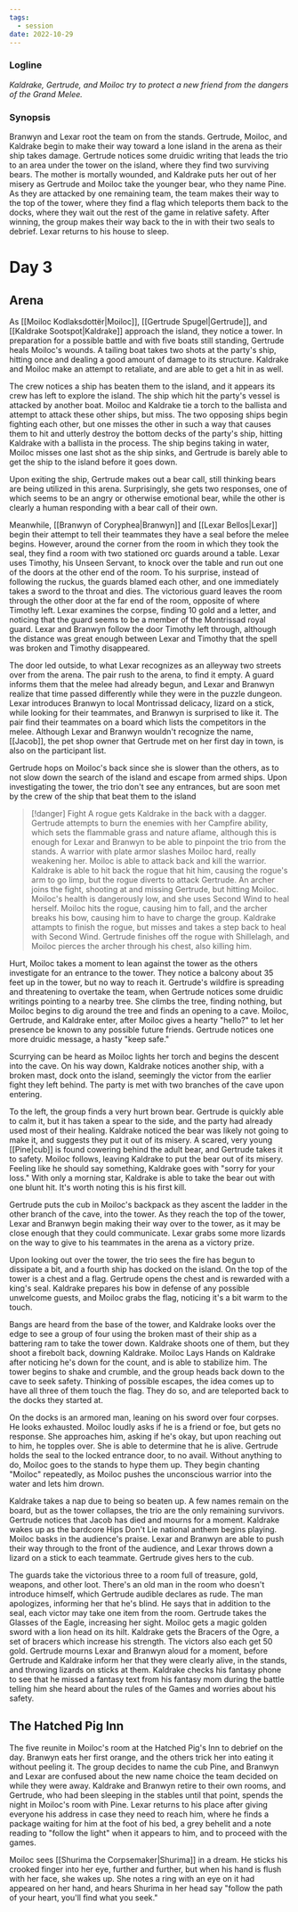 ```yaml
---
tags:
  - session
date: 2022-10-29
---
```

### Logline
*Kaldrake, Gertrude, and Moiloc try to protect a new friend from the dangers of the Grand Melee.*
### Synopsis
Branwyn and Lexar root the team on from the stands. Gertrude, Moiloc, and Kaldrake begin to make their way toward a lone island in the arena as their ship takes damage. Gertrude notices some druidic writing that leads the trio to an area under the tower on the island, where they find two surviving bears. The mother is mortally wounded, and Kaldrake puts her out of her misery as Gertrude and Moiloc take the younger bear, who they name Pine. As they are attacked by one remaining team, the team makes their way to the top of the tower, where they find a flag which teleports them back to the docks, where they wait out the rest of the game in relative safety. After winning, the group makes their way back to the in with their two seals to debrief. Lexar returns to his house to sleep.
# Day 3
## Arena
As [[Moiloc Kodlaksdottër|Moiloc]], [[Gertrude Spugel|Gertrude]], and [[Kaldrake Sootspot|Kaldrake]] approach the island, they notice a tower. In preparation for a possible battle and with five boats still standing, Gertrude heals Moiloc's wounds. A tailing boat takes two shots at the party's ship, hitting once and dealing a good amount of damage to its structure. Kaldrake and Moiloc make an attempt to retaliate, and are able to get a hit in as well.

The crew notices a ship has beaten them to the island, and it appears its crew has left to explore the island. The ship which hit the party's vessel is attacked by another boat. Moiloc and Kaldrake tie a torch to the ballista and attempt to attack these other ships, but miss. The two opposing ships begin fighting each other, but one misses the other in such a way that causes them to hit and utterly destroy the bottom decks of the party's ship, hitting Kaldrake with a ballista in the process. The ship begins taking in water, Moiloc misses one last shot as the ship sinks, and Gertrude is barely able to get the ship to the island before it goes down.

Upon exiting the ship, Gertrude makes out a bear call, still thinking bears are being utilized in this arena. Surprisingly, she gets two responses, one of which seems to be an angry or otherwise emotional bear, while the other is clearly a human responding with a bear call of their own.

Meanwhile, [[Branwyn of Coryphea|Branwyn]] and [[Lexar Bellos|Lexar]] begin their attempt to tell their teammates they have a seal before the melee begins. However, around the corner from the room in which they took the seal, they find a room with two stationed orc guards around a table. Lexar uses Timothy, his Unseen Servant, to knock over the table and run out one of the doors at the other end of the room. To his surprise, instead of following the ruckus, the guards blamed each other, and one immediately takes a sword to the throat and dies. The victorious guard leaves the room through the other door at the far end of the room, opposite of where Timothy left. Lexar examines the corpse, finding 10 gold and a letter, and noticing that the guard seems to be a member of the Montrissad royal guard. Lexar and Branwyn follow the door Timothy left through, although the distance was great enough between Lexar and Timothy that the spell was broken and Timothy disappeared.

The door led outside, to what Lexar recognizes as an alleyway two streets over from the arena. The pair rush to the arena, to find it empty. A guard informs them that the melee had already begun, and Lexar and Branwyn realize that time passed differently while they were in the puzzle dungeon. Lexar introduces Branwyn to local Montrissad delicacy, lizard on a stick, while looking for their teammates, and Branwyn is surprised to like it. The pair find their teammates on a board which lists the competitors in the melee. Although Lexar and Branwyn wouldn't recognize the name, [[Jacob]], the pet shop owner that Gertrude met on her first day in town, is also on the participant list.

Gertrude hops on Moiloc's back since she is slower than the others, as to not slow down the search of the island and escape from armed ships. Upon investigating the tower, the trio don't see any entrances, but are soon met by the crew of the ship that beat them to the island

>[!danger] Fight
>A rogue gets Kaldrake in the back with a dagger. Gertrude attempts to burn the enemies with her Campfire ability, which sets the flammable grass and nature aflame, although this is enough for Lexar and Branwyn to be able to pinpoint the trio from the stands. A warrior with plate armor slashes Moiloc hard, really weakening her. Moiloc is able to attack back and kill the warrior. Kaldrake is able to hit back the rogue that hit him, causing the rogue's arm to go limp, but the rogue diverts to attack Gertrude. An archer joins the fight, shooting at and missing Gertrude, but hitting Moiloc. Moiloc's health is dangerously low, and she uses Second Wind to heal herself. Moiloc hits the rogue, causing him to fall, and the archer breaks his bow, causing him to have to charge the group. Kaldrake attampts to finish the rogue, but misses and takes a step back to heal with Second Wind. Gertrude finishes off the rogue with Shillelagh, and Moiloc pierces the archer through his chest, also killing him.

Hurt, Moiloc takes a moment to lean against the tower as the others investigate for an entrance to the tower. They notice a balcony about 35 feet up in the tower, but no way to reach it. Gertrude's wildfire is spreading and threatening to overtake the team, when Gertrude notices some druidic writings pointing to a nearby tree. She climbs the tree, finding nothing, but Moiloc begins to dig around the tree and finds an opening to a cave. Moiloc, Gertrude, and Kaldrake enter, after Moiloc gives a hearty "hello?" to let her presence be known to any possible future friends. Gertrude notices one more druidic message, a hasty "keep safe."

Scurrying can be heard as Moiloc lights her torch and begins the descent into the cave. On his way down, Kaldrake notices another ship, with a broken mast, dock onto the island, seemingly the victor from the earlier fight they left behind. The party is met with two branches of the cave upon entering.

To the left, the group finds a very hurt brown bear. Gertrude is quickly able to calm it, but it has taken a spear to the side, and the party had already used most of their healing. Kaldrake noticed the bear was likely not going to make it, and suggests they put it out of its misery. A scared, very young [[Pine|cub]] is found cowering behind the adult bear, and Gertrude takes it to safety. Moiloc follows, leaving Kaldrake to put the bear out of its misery. Feeling like he should say something, Kaldrake goes with "sorry for your loss." With only a morning star, Kaldrake is able to take the bear out with one blunt hit. It's worth noting this is his first kill.

Gertrude puts the cub in Moiloc's backpack as they ascent the ladder in the other branch of the cave, into the tower. As they reach the top of the tower, Lexar and Branwyn begin making their way over to the tower, as it may be close enough that they could communicate. Lexar grabs some more lizards on the way to give to his teammates in the arena as a victory prize.

Upon looking out over the tower, the trio sees the fire has begun to dissipate a bit, and a fourth ship has docked on the island. On the top of the tower is a chest and a flag. Gertrude opens the chest and is rewarded with a king's seal. Kaldrake prepares his bow in defense of any possible unwelcome guests, and Moiloc grabs the flag, noticing it's a bit warm to the touch.

Bangs are heard from the base of the tower, and Kaldrake looks over the edge to see a group of four using the broken mast of their ship as a battering ram to take the tower down. Kaldrake shoots one of them, but they shoot a firebolt back, downing Kaldrake. Moiloc Lays Hands on Kaldrake after noticing he's down for the count, and is able to stabilize him. The tower begins to shake and crumble, and the group heads back down to the cave to seek safety. Thinking of possible escapes, the idea comes up to have all three of them touch the flag. They do so, and are teleported back to the docks they started at.

On the docks is an armored man, leaning on his sword over four corpses. He looks exhausted. Moiloc loudly asks if he is a friend or foe, but gets no response. She approaches him, asking if he's okay, but upon reaching out to him, he topples over. She is able to determine that he is alive. Gertrude holds the seal to the locked entrance door, to no avail. Without anything to do, Moiloc goes to the stands to hype them up. They begin chanting "Moiloc" repeatedly, as Moiloc pushes the unconscious warrior into the water and lets him drown.

Kaldrake takes a nap due to being so beaten up. A few names remain on the board, but as the tower collapses, the trio are the only remaining survivors. Gertrude notices that Jacob has died and mourns for a moment. Kaldrake wakes up as the bardcore Hips Don't Lie national anthem begins playing. Moiloc basks in the audience's praise. Lexar and Branwyn are able to push their way through to the front of the audience, and Lexar throws down a lizard on a stick to each teammate. Gertrude gives hers to the cub.

The guards take the victorious three to a room full of treasure, gold, weapons, and other loot. There's an old man in the room who doesn't introduce himself, which Gertrude audible declares as rude. The man apologizes, informing her that he's blind. He says that in addition to the seal, each victor may take one item from the room. Gertrude takes the Glasses of the Eagle, increasing her sight. Moiloc gets a magic golden sword with a lion head on its hilt. Kaldrake gets the Bracers of the Ogre, a set of bracers which increase his strength. The victors also each get 50 gold. Gertrude mourns Lexar and Branwyn aloud for a moment, before Gertrude and Kaldrake inform her that they were clearly alive, in the stands, and throwing lizards on sticks at them. Kaldrake checks his fantasy phone to see that he missed a fantasy text from his fantasy mom during the battle telling him she heard about the rules of the Games and worries about his safety.
## The Hatched Pig Inn
The five reunite in Moiloc's room at the Hatched Pig's Inn to debrief on the day. Branwyn eats her first orange, and the others trick her into eating it without peeling it. The group decides to name the cub Pine, and Branwyn and Lexar are confused about the new name choice the team decided on while they were away. Kaldrake and Branwyn retire to their own rooms, and Gertrude, who had been sleeping in the stables until that point, spends the night in Moiloc's room with Pine. Lexar returns to his place after giving everyone his address in case they need to reach him, where he finds a package waiting for him at the foot of his bed, a grey behelit and a note reading to "follow the light" when it appears to him, and to proceed with the games.

Moiloc sees [[Shurima the Corpsemaker|Shurima]] in a dream. He sticks his crooked finger into her eye, further and further, but when his hand is flush with her face, she wakes up. She notes a ring with an eye on it had appeared on her hand, and hears Shurima in her head say "follow the path of your heart, you'll find what you seek."